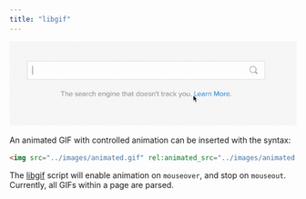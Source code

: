 ```yaml
---
title: "libgif"
---
```


<img src="../images/animated.gif" rel:animated_src="../images/animated.gif" />

An animated GIF with controlled animation can be inserted with the syntax:

```html
<img src="../images/animated.gif" rel:animated_src="../images/animated.gif" />
```

The [libgif](https://github.com/chrisbay/libgif-js) script will enable animation on `mouseover`, and stop on `mouseout`. Currently, all GIFs within a page are parsed.
